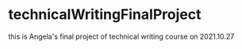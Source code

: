 # technicalWritingFinalProject
this is Angela's final project of technical writing course on 2021.10.27
